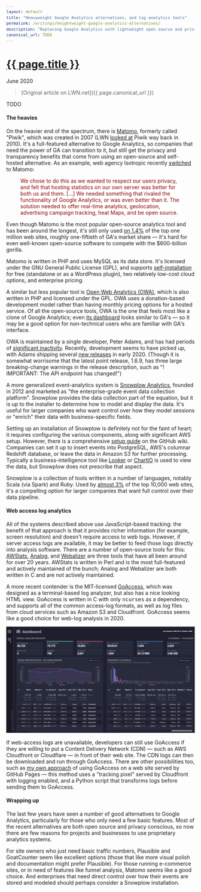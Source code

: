 ```yaml
---
layout: default
title: "Heavyweight Google Analytics alternatives, and log analytics tools"
permalink: /writings/heightweight-google-analytics-alternatives/
description: "Replacing Google Analytics with lightweight open source and privacy-conscious alternatives"
canonical_url: TODO
---
```

<h1><a href="{{ page.permalink }}">{{ page.title }}</a></h1>
<p class="subtitle">June 2020</p>

> [Original article on LWN.net]({{ page.canonical_url }})

<style>
DIV.BigQuote {
    font-style: normal;
    font-weight: normal;
    color: darkred;
    background-color: white;
    margin-left: 1cm;
    margin-right: 1cm;
}
pre {
    font-size: 90%;
    word-spacing: 0;
}
</style>

TODO

<h4>The heavies</h4>

<p>On the heavier end of the spectrum, there is <a
href="https://matomo.org/">Matomo</a>, formerly called "Piwik", which was
created in 2007 (LWN <a href="/Articles/372594/">looked at</a> Piwik way
back in 2010). It's a full-featured alternative to Google Analytics, so
companies that need the power of GA can transition to it, but still get the
privacy and transparency benefits that come from using an open-source and self-hosted
alternative. As an example, web agency Isotropic recently <a
href="https://isotropic.co/moving-to-matomo-google-analytics-biggest-competition/">switched</a>
to Matomo:</p>

<div class="BigQuote">

<p>We chose to do this as we wanted to respect our users privacy, and felt
that hosting statistics on our own server was better for both us and
them. [...] We needed something that rivaled the functionality of Google
Analytics, or was even better than it. The solution needed to offer
real-time analytics, geolocation, advertising campaign tracking, heat Maps,
and be open source.  </p>
</div>

<p>Even though Matomo is the most popular open-source analytics tool and
has been around the longest, it's still only used <a
href="https://trends.builtwith.com/analytics/Matomo">on 1.4%</a> of the top
one million web sites, roughly one-fiftieth of GA's market share &mdash; it's
hard for even well-known open-source software to compete with the
$600-billion gorilla.</p> 

<p>Matomo is written in PHP and uses MySQL as its data store. It's licensed
under the GNU General Public License (GPL), and supports <a
href="https://matomo.org/docs/installation/">self-installation</a> for
free (standalone or as a WordPress plugin), two relatively low-cost cloud
options, and enterprise pricing.</p>

<p>A similar but less popular tool is <a
href="http://www.openwebanalytics.com/">Open Web Analytics (OWA)</a>, which
is also written in PHP and licensed under the GPL. OWA uses a
donation-based development model rather than having monthly pricing
options for a hosted service. Of all the open-source tools, OWA is the one
that feels most like a clone of Google Analytics; even <a
href="http://demo.openwebanalytics.com/owa/index.php?owa_do=base.reportDashboard&owa_siteId=c9b7d12e322c7c360fb8f7c72ffe4c41">its
dashboard</a> looks similar to GA's &mdash; so it may be a good option for
non-technical users who are familiar with GA's interface.</p>

<p>OWA is maintained by a single developer, Peter Adams, and has had
periods of <a
href="https://www.sanfranciscofogworks.com/posts/leaving-google-analytics-piwik-vs-open-web-analytics">significant
inactivity</a>. Recently, development seems to have picked up, with Adams
shipping several <a
href="https://github.com/Open-Web-Analytics/Open-Web-Analytics/releases">new
releases</a> in early 2020. (Though it is somewhat worrisome that the latest
point release, 1.6.9, has three large breaking-change warnings in the
release description, such as "<span>! IMPORTANT: The API endpoint has
changed!</span>")</p>

<p>A more generalized event-analytics system is <a
href="https://snowplowanalytics.com/">Snowplow Analytics</a>, founded in
2012 and marketed as "<span>the enterprise-grade event data collection
platform</span>". Snowplow provides the data collection part of the equation, but
it is up to the installer to determine how to model and display the
data. It's useful for larger companies who want control over how they model
sessions or "enrich" their data with business-specific fields.</p>

<p>Setting up an installation of Snowplow is definitely not for the faint
of heart; it requires configuring the various components, along with
significant AWS setup. However, there is a comprehensive <a
href="https://github.com/snowplow/snowplow/wiki/Setting-up-Snowplow">setup
guide</a> on the GitHub wiki. Companies can set it up to insert events into
PostgreSQL, AWS's columnar Redshift database, or leave the data in Amazon
S3 for further processing. Typically a business-intelligence tool like <a
href="https://looker.com/">Looker</a> or <a
href="https://chartio.com/">ChartIO</a> is used to view the data, but
Snowplow does not prescribe that aspect.</p>

<p>Snowplow is a collection of tools written in a number of languages,
notably Scala (via Spark) and Ruby. Used by <a
href="https://trends.builtwith.com/analytics/Snowplow">almost 3%</a> of the
top 10,000 web sites, it's a compelling option for larger companies that
want full control over their data pipeline.</p>

<h4>Web access log analytics</h4>

<p>All of the systems described above use JavaScript-based tracking: the
benefit of that approach is that it provides richer information
(for example, screen resolution) and doesn't require access to web
logs. However, if server access logs are available, it may be better to feed
those logs directly into analysis software. There are a number of
open-source tools for this: <a
href="https://awstats.sourceforge.io/">AWStats</a>, <a
href="https://analog.readthedocs.io/en/latest/">Analog</a>, and <a
href="http://www.webalizer.org/">Webalizer</a> are three tools that have
all been around for over 20 years. AWStats is written in Perl and is the
most full-featured and actively maintained of the bunch; Analog and
Webalizer are both written in C and are not actively maintained.</p>

<p>A more recent contender is the MIT-licensed <a
href="https://goaccess.io/">GoAccess</a>, which was designed as a
terminal-based log analyzer, but also has a nice looking HTML
view. GoAccess is written in C with only <tt>ncurses</tt> as a dependency,
and supports all of the common access-log formats, as well as log files
from cloud services such as Amazon S3 and Cloudfront. GoAccess 
seems like a good choice for web-log analysis in 2020.</p>

<img class="photo" src="/images/lwn-goaccess-html.png" alt="[GoAccess UI]" title="GoAccess UI">

<p>If web-access logs are unavailable, developers can still use GoAccess if
they are willing to put a Content Delivery Network (CDN) &mdash; such as AWS
Cloudfront or Cloudflare &mdash; in front of their web site. The CDN logs
can then be downloaded and run through GoAccess. There are other
possibilities too, such as <a
href="https://benhoyt.com/writings/replacing-google-analytics/">my own
approach</a> of using GoAccess on a web site served by GitHub Pages &mdash;
this method uses a "tracking pixel" served by Cloudfront with logging
enabled, and a Python script that transforms logs before sending them to
GoAccess.</p>

<h4>Wrapping up</h4>

<p>The last few years have seen a number of good alternatives to Google
Analytics, particularly for those who only need a few basic features. Most
of the recent alternatives are both open source and privacy conscious, so now
there are few reasons for projects and businesses to use
proprietary analytics systems.</p>

<p>For site owners who just need basic traffic numbers, Plausible and
GoatCounter seem like excellent options (those that like more visual polish
and documentation might prefer Plausible). For those running e-commerce
sites, or in need of features like funnel analysis, Matomo seems like a good
choice. And enterprises that need direct control over how their events are
stored and modeled should perhaps consider a Snowplow installation.</p>

